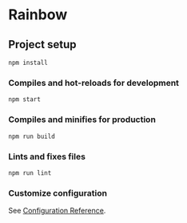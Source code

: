# Rainbow

## Project setup

```
npm install
```

### Compiles and hot-reloads for development

```
npm start
```

### Compiles and minifies for production

```
npm run build
```

### Lints and fixes files

```
npm run lint
```

### Customize configuration

See [Configuration Reference](https://cli.vuejs.org/config/).
